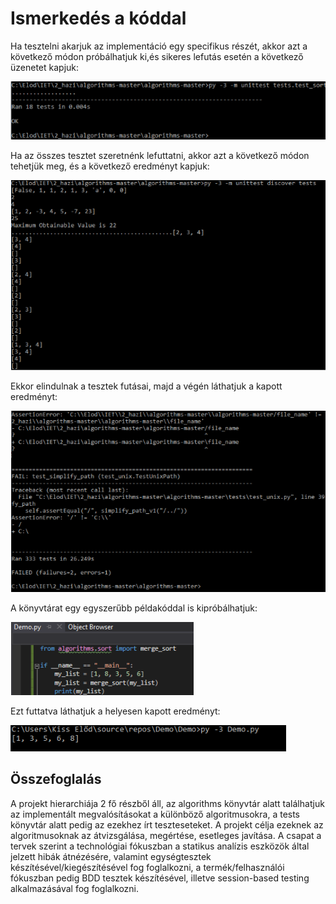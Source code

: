 # Ismerkedés a kóddal
Ha tesztelni akarjuk az implementáció egy specifikus részét, akkor azt a következő módon próbálhatjuk ki,és sikeres lefutás esetén a következő üzenetet kapjuk:

![kep1](https://raw.githubusercontent.com/BME-MIT-IET/EDAMI-iet-2020/master/images/kep1.PNG?fbclid=IwAR3zUVcJnKkIxcsG8Z8_8AVGXQ52CdrNhmR5xvIpm2GDCZ1nLFMvjLakK88)


Ha az összes tesztet szeretnénk lefuttatni, akkor azt a következő módon tehetjük meg, és a következő eredményt kapjuk:

![kep2](https://raw.githubusercontent.com/BME-MIT-IET/EDAMI-iet-2020/master/images/kep2.PNG)


Ekkor elindulnak a tesztek futásai, majd a végén láthatjuk a kapott eredményt:

![kep3](https://raw.githubusercontent.com/BME-MIT-IET/EDAMI-iet-2020/master/images/kep3.PNG)


A könyvtárat egy egyszerűbb példakóddal is kipróbálhatjuk:

![kep4](https://raw.githubusercontent.com/BME-MIT-IET/EDAMI-iet-2020/master/images/kep4.PNG)


Ezt futtatva láthatjuk a helyesen kapott eredményt:

![kep5](https://raw.githubusercontent.com/BME-MIT-IET/EDAMI-iet-2020/master/images/kep5.PNG)

## Összefoglalás

A projekt hierarchiája 2 fő részből áll, az algorithms könyvtár alatt találhatjuk az implementált megvalósításokat a különböző algoritmusokra, a tests könyvtár alatt pedig az ezekhez írt teszteseteket. A projekt célja ezeknek az algoritmusoknak az átvizsgálása, megértése, esetleges javítása.
A csapat a tervek szerint a technológiai fókuszban a statikus analízis eszközök által jelzett hibák átnézésére, valamint egységtesztek készítésével/kiegészítésével fog foglalkozni, a termék/felhasználói fókuszban pedig BDD tesztek készítésével, illetve session-based testing alkalmazásával fog foglalkozni.



